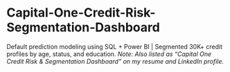 # Capital-One-Credit-Risk-Segmentation-Dashboard
Default prediction modeling using SQL + Power BI | Segmented 30K+ credit profiles by age, status, and education.
_Note: Also listed as “Capital One Credit Risk & Segmentation Dashboard” on my resume and LinkedIn profile._
